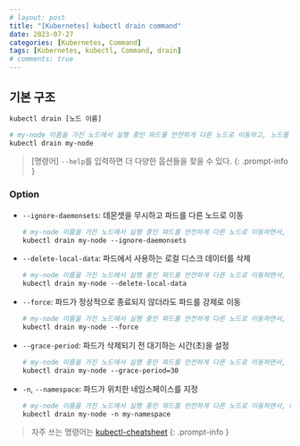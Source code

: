 ```yaml
---
# layout: post
title: "[Kubernetes] kubectl drain command"
date: 2023-07-27
categories: [Kubernetes, Command]
tags: [Kubernetes, kubectl, Command, drain]
# comments: true
---
```


## 기본 구조

```bash
kubectl drain [노드 이름]

# my-node 이름을 가진 노드에서 실행 중인 파드를 안전하게 다른 노드로 이동하고, 노드를 비활성화
kubectl drain my-node
```

> [명령어] `--help`를 입력하면 더 다양한 옵션들을 찾을 수 있다.
{: .prompt-info }

### Option

- `--ignore-daemonsets`: 데몬셋을 무시하고 파드를 다른 노드로 이동
    ```bash
    # my-node 이름을 가진 노드에서 실행 중인 파드를 안전하게 다른 노드로 이동하면서, 데몬셋을 무시
    kubectl drain my-node --ignore-daemonsets
    ```

- `--delete-local-data`: 파드에서 사용하는 로컬 디스크 데이터를 삭제
    ```bash
    # my-node 이름을 가진 노드에서 실행 중인 파드를 안전하게 다른 노드로 이동하면서, 파드에서 사용하는 로컬 디스크 데이터를 삭제
    kubectl drain my-node --delete-local-data
    ```

- `--force`: 파드가 정상적으로 종료되지 않더라도 파드를 강제로 이동
    ```bash
    # my-node 이름을 가진 노드에서 실행 중인 파드를 안전하게 다른 노드로 이동하면서, 파드가 정상적으로 종료되지 않더라도 강제로 이동
    kubectl drain my-node --force
    ```

- `--grace-period`: 파드가 삭제되기 전 대기하는 시간(초)을 설정
    ```bash
    # my-node 이름을 가진 노드에서 실행 중인 파드를 안전하게 다른 노드로 이동하면서, 파드가 삭제되기 전 30초간 대기
    kubectl drain my-node --grace-period=30
    ```

- `-n`, `--namespace`: 파드가 위치한 네임스페이스를 지정
    ```bash
    # my-node 이름을 가진 노드에서 실행 중인 파드를 안전하게 다른 노드로 이동하면서, my-namespace 네임스페이스에 위치한 파드를 이동
    kubectl drain my-node -n my-namespace
    ```

> 자주 쓰는 명령어는 [kubectl-cheatsheet](https://kubernetes.io/docs/reference/kubectl/cheatsheet/)
{: .prompt-info }